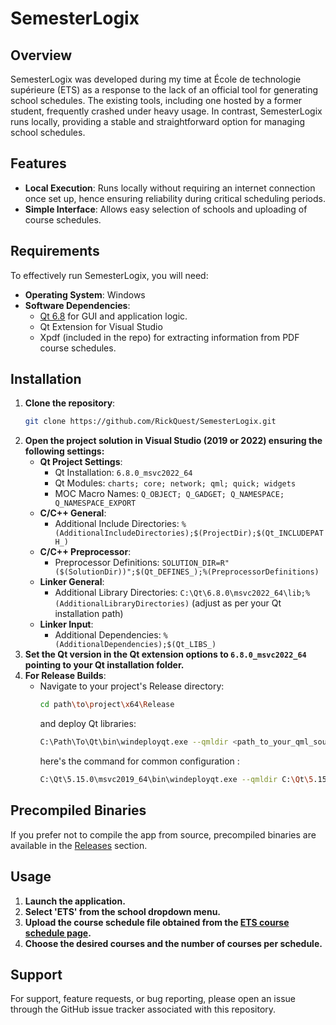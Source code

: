 
# SemesterLogix

## Overview
SemesterLogix was developed during my time at École de technologie supérieure (ETS) as a response to the lack of an official tool for generating school schedules. The existing tools, including one hosted by a former student, frequently crashed under heavy usage. In contrast, SemesterLogix runs locally, providing a stable and straightforward option for managing school schedules.

## Features
- **Local Execution**: Runs locally without requiring an internet connection once set up, hence ensuring reliability during critical scheduling periods.
- **Simple Interface**: Allows easy selection of schools and uploading of course schedules.

## Requirements
To effectively run SemesterLogix, you will need:
- **Operating System**: Windows
- **Software Dependencies**:
  - [Qt 6.8](https://www.qt.io/download) for GUI and application logic.
  - Qt Extension for Visual Studio
  - Xpdf (included in the repo) for extracting information from PDF course schedules.

## Installation
1. **Clone the repository**:
   ```bash
   git clone https://github.com/RickQuest/SemesterLogix.git
   ```
2. **Open the project solution in Visual Studio (2019 or 2022) ensuring the following settings:**
   - **Qt Project Settings**: 
     - Qt Installation: `6.8.0_msvc2022_64`
     - Qt Modules: `charts; core; network; qml; quick; widgets`
     - MOC Macro Names: `Q_OBJECT; Q_GADGET; Q_NAMESPACE; Q_NAMESPACE_EXPORT`
   - **C/C++ General**:
     - Additional Include Directories: `%(AdditionalIncludeDirectories);$(ProjectDir);$(Qt_INCLUDEPATH_)`
   - **C/C++ Preprocessor**:
     - Preprocessor Definitions: `SOLUTION_DIR=R"($(SolutionDir))";$(Qt_DEFINES_);%(PreprocessorDefinitions)`
   - **Linker General**:
     - Additional Library Directories: `C:\Qt\6.8.0\msvc2022_64\lib;%(AdditionalLibraryDirectories)` (adjust as per your Qt installation path)
   - **Linker Input**:
     - Additional Dependencies: `%(AdditionalDependencies);$(Qt_LIBS_)`
3. **Set the Qt version in the Qt extension options to `6.8.0_msvc2022_64` pointing to your Qt installation folder.**
4. **For Release Builds**:
   - Navigate to your project's Release directory:
     ```bash
     cd path\to\project\x64\Release
     ```
     and deploy Qt libraries:
     ```bash
     C:\Path\To\Qt\bin\windeployqt.exe --qmldir <path_to_your_qml_sources> SemesterLogix.exe
     ```
     here's the command for common configuration : 
     ```bash
     C:\Qt\5.15.0\msvc2019_64\bin\windeployqt.exe --qmldir C:\Qt\5.15.0\msvc2019_64\qml SemesterLogix.exe
     ```
     

## Precompiled Binaries
If you prefer not to compile the app from source, precompiled binaries are available in the [Releases](https://github.com/RickQuest/SemesterLogix/releases) section.

## Usage
1. **Launch the application.**
2. **Select 'ETS' from the school dropdown menu.**
3. **Upload the course schedule file obtained from the [ETS course schedule page](https://www.etsmtl.ca/etudier-a-lets/inscription-aux-cours/horaire-cours).**
4. **Choose the desired courses and the number of courses per schedule.**

## Support
For support, feature requests, or bug reporting, please open an issue through the GitHub issue tracker associated with this repository.

